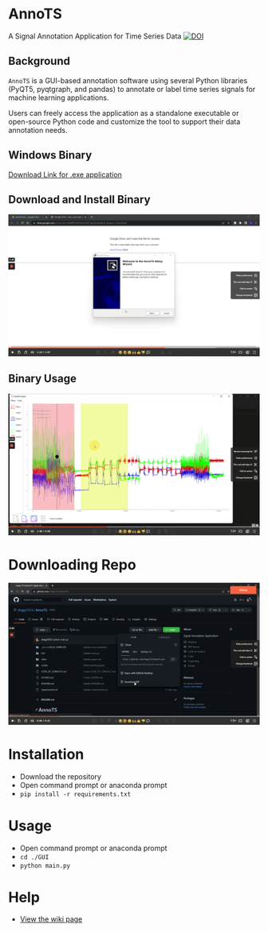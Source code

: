 # AnnoTS
A Signal Annotation Application for Time Series Data [![DOI](https://zenodo.org/badge/435076373.svg)](https://zenodo.org/badge/latestdoi/435076373)

## Background
`AnnoTS` is a GUI-based annotation software using several Python libraries (PyQT5, pyqtgraph, and pandas) to annotate or label time series signals for machine learning applications. 

Users can freely access the application as a standalone executable or open-source Python code and customize the tool to support their data annotation needs. 

## Windows Binary
[Download Link for .exe application](https://drive.google.com/file/d/18wWFlmYd1ILkzCFirR-QgnQrnkkxbOL_/view?usp=sharing) 

## Download and Install Binary
[![Download and Install](https://github.com/chags1313/AnnoTS/blob/main/other/docs/downloadinstall.png?raw=true)](https://www.loom.com/share/0f994dbe1b054bc585fa8156ca8643ac)

## Binary Usage
[![Usage](https://github.com/chags1313/AnnoTS/blob/main/other/docs/usage.png?raw=true)](https://www.loom.com/share/5ea2f46af25849908a906d2534a3f1ff)


# Downloading Repo
[![Usage](https://github.com/chags1313/AnnoTS/blob/main/other/docs/download_repo.png?raw=true)]((https://www.loom.com/share/a46e840a0cb64387a5dd69db59c51a86))


# Installation
- Download the repository
- Open command prompt or anaconda prompt
- `pip install -r requirements.txt`

# Usage
- Open command prompt or anaconda prompt
- `cd ./GUI`
- `python main.py`

# Help
- [View the wiki page](https://github.com/chags1313/AnnoTS/wiki)
